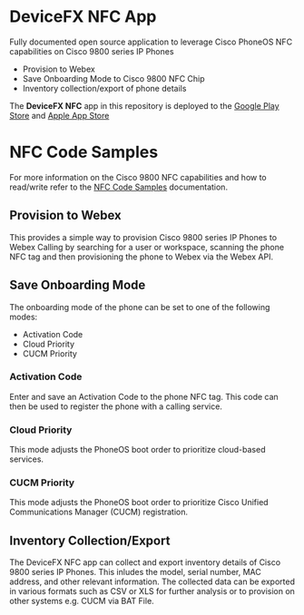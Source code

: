# DeviceFX NFC App
Fully documented open source application to leverage Cisco PhoneOS NFC capabilities on Cisco 9800 series IP Phones
* Provision to Webex
* Save Onboarding Mode to Cisco 9800 NFC Chip
* Inventory collection/export of phone details 

The **DeviceFX NFC** app in this repository is deployed to the [Google Play Store](https://play.google.com/store/apps/details?id=com.devicefx.nfc) and [Apple App Store](https://apps.apple.com/us/app/devicefx-nfc/id6749313143)

# NFC Code Samples

For more information on the Cisco 9800 NFC capabilities and how to read/write refer to the [NFC Code Samples](nfc.html) documentation.

## Provision to Webex

This provides a simple way to provision Cisco 9800 series IP Phones to Webex Calling by searching for a user or workspace, scanning the phone NFC tag and then provisioning the phone to Webex via the Webex API.

## Save Onboarding Mode

The onboarding mode of the phone can be set to one of the following modes:

* Activation Code
* Cloud Priority
* CUCM Priority

### Activation Code
Enter and save an Activation Code to the phone NFC tag. This code can then be used to register the phone with a calling service.

### Cloud Priority
This mode adjusts the PhoneOS boot order to prioritize cloud-based services.

### CUCM Priority
This mode adjusts the PhoneOS boot order to prioritize Cisco Unified Communications Manager (CUCM) registration.

## Inventory Collection/Export

The DeviceFX NFC app can collect and export inventory details of Cisco 9800 series IP Phones. This inludes the model, serial number, MAC address, and other relevant information.
The collected data can be exported in various formats such as CSV or XLS for further analysis or to provision on other systems e.g. CUCM via BAT File.
